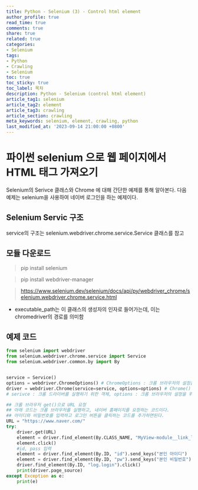 ```yaml
---
title: Python - Selenium (3) - Control html element
author_profile: true
read_time: true
comments: true
share: true
related: true
categories:
- Selenium
tags:
- Python
- Crawling
- Selenium
toc: true
toc_sticky: true
toc_label: 목차
description: Python - Selenium (control html element)
article_tag1: selenium
article_tag2: element  
article_tag3: crawling
article_section: crawling
meta_keywords: selenium, element, crawling, python
last_modified_at: '2023-09-14 21:00:00 +0800'
---
```


# 파이썬 selenium 으로 웹 페이지에서 HTML 태그 가져오기
Selenium의 Serivce 클래스와 Chrome 에 대해 간단한 예제를 통해 알아본다. 다음 예제는 selenium을 사용하여 네이버 로그인을 하는 예제이다.

## Selenium Servic 구조

service의 구조는 selenium.webdriver.chrome.service.Service 클래스를 참고


## 모듈 다운로드

>  pip install selenium

>  pip install webdriver-manager


> https://www.selenium.dev/selenium/docs/api/py/webdriver_chrome/selenium.webdriver.chrome.service.html

- executable_path는 이 클래스의 생성자의 인자로 들어가는데, 이는 chromedriver의 경로를 의미함

## 예제 코드

```py
from selenium import webdriver
from selenium.webdriver.chrome.service import Service
from selenium.webdriver.common.by import By


service = Service()
options = webdriver.ChromeOptions() # ChromeOptions : 크롬 브라우저의 설정을 위한 객체
driver = webdriver.Chrome(service=service, options=options) # Chrome() : 크롬 브라우저를 실행하기 위한 객체
# serivce : 크롬 드라이버를 실행하기 위한 객체, options : 크롬 브라우저의 설정을 위한 객체

## 크롬 브라우저 get()으로 URL 요청
## 아래 코드는 크롬 브라우저를 실행하고, 네이버 홈페이지를 요청하는 코드이다.
## 아이디와 비밀번호를 입력하고 로그인 버튼을 클릭하는 코드를 추가하면된다.
URL = "https://www.naver.com/"
try:
    driver.get(URL)
    element = driver.find_element(By.CLASS_NAME, "MyView-module__link_login__HpHMW")
    element.click()    
    #id, pass 입력
    element = driver.find_element(By.ID, "id").send_keys("본인 아이디")
    element = driver.find_element(By.ID, "pw").send_keys("본인 비밀번호")    
    driver.find_element(By.ID, "log.login").click()
    print(driver.page_source)
except Exception as e:
    print(e)
```